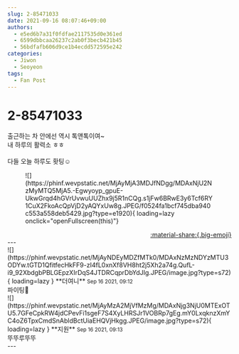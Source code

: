 ```yaml
---
slug: 2-85471033
date: 2021-09-16 08:07:46+09:00
authors:
  - e5ed6b7a31f0fdfae2117535d0e361ed
  - 6599dbbcaa26237c2ab0f3becb421b45
  - 56bdfafb606d9ce1b4ecdd572595e242
categories:
  - Jiwon
  - Seoyeon
tags:
  - Fan Post
---
```


# 2-85471033

<div class="post-container" markdown="1">
<div class="content-container md-sidebar__scrollwrap" markdown="1">

출근하는 차 안에선 역시 톡앤톡이여~<br>내 하루의 활력소 ㅎㅎ<br><br>다들 오늘 하루도 홧팅☺
<figure markdown="1">
![](https://phinf.wevpstatic.net/MjAyMjA3MDJfNDgg/MDAxNjU2NzMyMTQ5MjA5.-Egwyoyp_gpuE-UkwGrqd4hGVrUvwuUUZhx9j5R1nCQg.s1jFw6BRwE3y6Tcf6RY1CuX2FkoAcQpVjD2yAQYxUw8g.JPEG/f0524fa1bcf745dba940c553a558deb5429.jpg?type=e1920){ loading=lazy onclick="openFullscreen(this)"}
</figure>


</div>
</div>

<div style="text-align: right;" markdown="1">
<a href="https://weverse.io/fromis9/fanpost/2-85471033" style="text-align: right;">:material-share:{.big-emoji}</a>
</div>
---

<div class="comments-container md-sidebar__scrollwrap" markdown="1">
<div class="comment" markdown="1">
<div class='id-container' markdown="1">
![](https://phinf.wevpstatic.net/MjAyNDEyMDZfMTk0/MDAxNzMzNDYzMTU3ODYw.tGTD1QfitfecHkFF9-zI4fL0xnXf8VH8ht2j5Xh2a74g.QufL-i9_92XbdgbPBLGEpzXIrDqS4JTDRCqprDbYdJIg.JPEG/image.jpg?type=s72){ loading=lazy }
**<span class="artist">더여니</span>** <small>Sep 16 2021, 09:12</small><br>
</div>
<div class='comment-body' markdown="1">
파이팅🤛
</div>
</div>
<div class="comment" markdown="1">
<div class='id-container' markdown="1">
![](https://phinf.wevpstatic.net/MjAyMzA2MjVfMzMg/MDAxNjg3NjU0MTExOTU5.7GFeCpkRW4jdCPevFi1sgeF7S4XyLHRSJr1VOBRp7gEg.mY0LxqknzXmYC4oZ6TpxCmdSnAbldBctUiaEHQVjHkgg.JPEG/image.jpg?type=s72){ loading=lazy }
**<span class="artist">지원</span>** <small>Sep 16 2021, 09:13</small><br>
</div>
<div class='comment-body' markdown="1">
뚜뚜루뚜뚜
</div>
</div>
</div>
---
